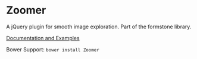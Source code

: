 Zoomer
======

A jQuery plugin for smooth image exploration. Part of the formstone library.

[Documentation and Examples](http://www.benplum.com/formstone/zoomer/)

Bower Support: `bower install Zoomer`